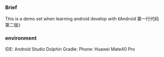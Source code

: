 ### Brief
This is a demo set when learning android develop with 《Android 第一行代码 第二版》

### environment
IDE: Android Studio Dolphin
Gradle: 
Phone: Huawei Mate40 Pro
